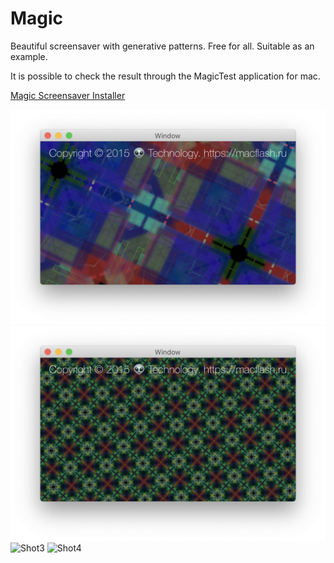 # Magic

Beautiful screensaver with generative patterns. Free for all.
Suitable as an example.

It is possible to check the result through the MagicTest application for mac.

[Magic Screensaver Installer](https://github.com/svanichkin/Magic/blob/master/SignedMagicSaver.pkg?raw=true)

![Shot1](Shot1.png)
![Shot2](Shot2.png)
![Shot3](Shot3.png)
![Shot4](Shot4.png)
